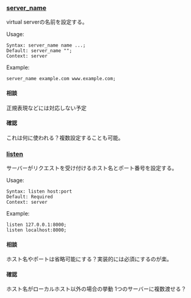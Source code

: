 ### [server_name]
virtual serverの名前を設定する。

Usage: 
```
Syntax:	server_name name ...;
Default: server_name "";
Context: server
```

Example:
```
server_name example.com www.example.com;
```

#### 相談
正規表現などには対応しない予定

#### 確認
これは何に使われる？複数設定することも可能。


### [listen]
サーバーがリクエストを受け付けるホスト名とポート番号を設定する。

Usage: 
```
Syntax: listen host:port
Default: Required
Context: server
```

Example:
```
listen 127.0.0.1:8000;
listen localhost:8000;
```

#### 相談
ホスト名やポートは省略可能にする？実装的には必須にするのが楽。

#### 確認
ホスト名がローカルホスト以外の場合の挙動
1つのサーバーに複数渡せる？

[server_name]: https://nginx.org/en/docs/http/ngx_http_core_module.html#server_name
[listen]: https://nginx.org/en/docs/http/ngx_http_core_module.html#listen

